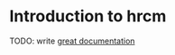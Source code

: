 # Introduction to hrcm

TODO: write [great documentation](http://jacobian.org/writing/what-to-write/)

